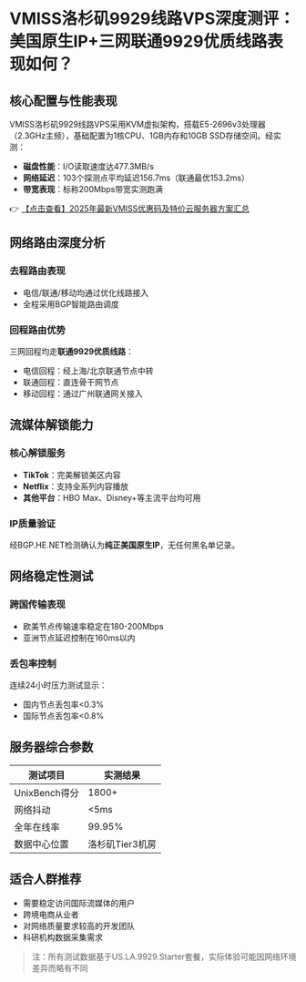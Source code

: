 # VMISS洛杉矶9929线路VPS深度测评：美国原生IP+三网联通9929优质线路表现如何？

## 核心配置与性能表现

VMISS洛杉矶9929线路VPS采用KVM虚拟架构，搭载E5-2696v3处理器（2.3GHz主频），基础配置为1核CPU、1GB内存和10GB SSD存储空间。经实测：

- **磁盘性能**：I/O读取速度达477.3MB/s
- **网络延迟**：103个探测点平均延迟156.7ms（联通最优153.2ms）
- **带宽表现**：标称200Mbps带宽实测跑满

👉 [【点击查看】2025年最新VMISS优惠码及特价云服务器方案汇总](https://bit.ly/Vmiss)

## 网络路由深度分析

### 去程路由表现
- 电信/联通/移动均通过优化线路接入
- 全程采用BGP智能路由调度

### 回程路由优势
三网回程均走**联通9929优质线路**：
- 电信回程：经上海/北京联通节点中转
- 联通回程：直连骨干网节点
- 移动回程：通过广州联通网关接入

## 流媒体解锁能力

### 核心解锁服务
- **TikTok**：完美解锁美区内容
- **Netflix**：支持全系列内容播放
- **其他平台**：HBO Max、Disney+等主流平台均可用

### IP质量验证
经BGP.HE.NET检测确认为**纯正美国原生IP**，无任何黑名单记录。

## 网络稳定性测试

### 跨国传输表现
- 欧美节点传输速率稳定在180-200Mbps
- 亚洲节点延迟控制在160ms以内

### 丢包率控制
连续24小时压力测试显示：
- 国内节点丢包率<0.3%
- 国际节点丢包率<0.8%

## 服务器综合参数

| 测试项目       | 实测结果         |
|----------------|------------------|
| UnixBench得分  | 1800+            |
| 网络抖动       | <5ms             |
| 全年在线率     | 99.95%           |
| 数据中心位置   | 洛杉矶Tier3机房  |

## 适合人群推荐
- 需要稳定访问国际流媒体的用户
- 跨境电商从业者
- 对网络质量要求较高的开发团队
- 科研机构数据采集需求

> 注：所有测试数据基于US.LA.9929.Starter套餐，实际体验可能因网络环境差异而略有不同